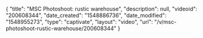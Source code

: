 {
    "title": "MSC Photoshoot: rustic warehouse",
    "description": null,
    "videoid": "200608344",
    "date_created": "1548886736",
    "date_modified": "1548955273",
    "type": "captivate",
    "layout": "video",
    "url": "\/v\/msc-photoshoot-rustic-warehouse\/200608344"
}